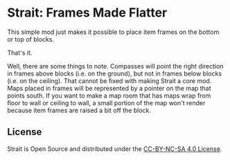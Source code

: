 Strait: Frames Made Flatter
====================

This simple mod just makes it possible to place item frames on the bottom or top of blocks.

That's it.

Well, there are some things to note. Compasses will point the right direction in frames above blocks (i.e. on the ground),
but not in frames below blocks (i.e. on the ceiling). That cannot be fixed with making Strait a core mod. Maps placed in
frames will be represented by a pointer on the map that points south. If you want to make a map room that has maps wrap
from floor to wall or ceiling to wall, a small portion of the map won't render because item frames are raised a bit off 
the block.


License
-------
Strait is Open Source and distributed under the [CC-BY-NC-SA 4.0 License](https://creativecommons.org/licenses/by-nc-sa/4.0/).